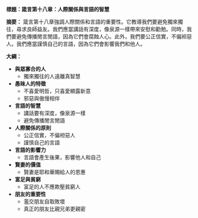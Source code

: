**標題：箴言第十八章：人際關係與言語的智慧**

**摘要：**
箴言第十八章強調人際關係和言語的重要性。它教導我們要避免獨來獨往，尋求良師益友。我們應當講話有深度，像泉源一樣帶來安慰和勸勉。同時，我們要避免傳播閒言閒語，因為它們會腐蝕人心。此外，我們要公正信實，不偏袒惡人。我們應當謹慎自己的言語，因為它們會影響我們和他人。

**大綱：**

* **與眾寡合的人**
    * 獨來獨往的人遠離真智慧
* **愚昧人的特徵**
    * 不喜愛明哲，只喜愛顯露新意
    * 邪惡與傲慢相伴
* **言語的智慧**
    * 講話要有深度，像泉源一樣
    * 避免傳播閒言閒語
* **人際關係的原則**
    * 公正信實，不偏袒惡人
    * 謹慎自己的言語
* **言語的影響力**
    * 言語會產生後果，影響他人和自己
* **賢妻的價值**
    * 賢妻是耶和華賜給人的恩惠
* **富足與貧窮**
    * 富足的人不應欺壓貧窮人
* **朋友的重要性**
    * 濫交朋友自取敗壞
    * 真正的朋友比親兄弟更親密